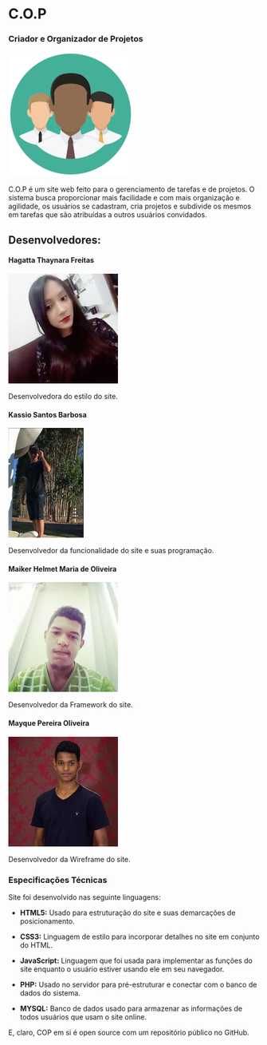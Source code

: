 ﻿# C.O.P
### Criador e Organizador de Projetos
![](https://raw.githubusercontent.com/Maiker404/COPSite/master/bin/logo.png)

C.O.P é um site web feito para o gerenciamento de tarefas e de projetos. O sistema busca proporcionar mais facilidade e com mais organização e agilidade, os usuários se cadastram, cria projetos e subdivide os mesmos em tarefas que são atribuídas a outros usuários convidados.


## Desenvolvedores:
####  Hagatta Thaynara Freitas

![](https://raw.githubusercontent.com/Maiker404/COPSite/master/bin/hagatta.jpg)

Desenvolvedora do estilo do site.

####  Kassio Santos Barbosa
![](https://raw.githubusercontent.com/Maiker404/COPSite/master/bin/kassio.jpg)

Desenvolvedor da funcionalidade do site e suas programação.

####  Maiker Helmet Maria de Oliveira
![](https://raw.githubusercontent.com/Maiker404/COPSite/master/bin/maiker.jpg)

Desenvolvedor da Framework do site.

####  Mayque Pereira Oliveira 
![](https://raw.githubusercontent.com/Maiker404/COPSite/master/bin/mayque.jpg)

Desenvolvedor da Wireframe do site.


### Especificações Técnicas
 Site foi desenvolvido nas seguinte linguagens:

-  **HTML5:** 
	Usado para estruturação do site e suas demarcações de posicionamento.

- **CSS3:** 
Linguagem de estilo para incorporar detalhes no site em conjunto do HTML.

- **JavaScript:** 
Linguagem que foi usada para implementar as funções do site enquanto o usuário estiver usando ele em seu navegador.

- **PHP:** 
Usado no servidor para pré-estruturar e conectar com o banco de dados do sistema.

- **MYSQL:** 
Banco de dados usado para armazenar as informações de todos usuários que usam o site online.

E, claro, COP em si é open source com um repositório público
no GitHub.

